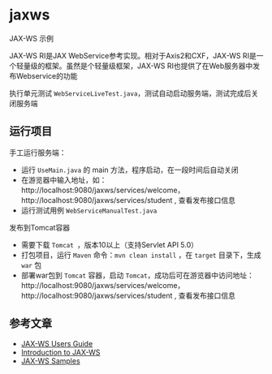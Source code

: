 # jaxws

JAX-WS 示例

JAX-WS RI是JAX WebService参考实现。相对于Axis2和CXF，JAX-WS RI是一个轻量级的框架。虽然是个轻量级框架，JAX-WS RI也提供了在Web服务器中发布Webservice的功能

执行单元测试 `WebServiceLiveTest.java`，测试自动启动服务端，测试完成后关闭服务端

## 运行项目

手工运行服务端：
* 运行 `UseMain.java` 的 main 方法，程序启动，在一段时间后自动关闭
* 在游览器中输入地址，如：http://localhost:9080/jaxws/services/welcome， http://localhost:9080/jaxws/services/student , 查看发布接口信息
* 运行测试用例 `WebServiceManualTest.java`

发布到Tomcat容器
* 需要下载 `Tomcat `，版本10以上（支持Servlet API 5.0）
* 打包项目，运行 `Maven` 命令：`mvn clean install` ，在 `target` 目录下，生成 `war` 包
* 部署war包到 `Tomcat` 容器，启动 `Tomcat`，成功后可在游览器中访问地址：http://localhost:9080/jaxws/services/welcome， http://localhost:9080/jaxws/services/student , 查看发布接口信息

## 参考文章

- [JAX-WS Users Guide](https://javaee.github.io/metro-jax-ws/doc/user-guide/ch03.html)
- [Introduction to JAX-WS](https://www.baeldung.com/jax-ws)
- [JAX-WS Samples](https://github.com/javaee/metro-jax-ws/tree/master/jaxws-ri/samples/src/main/samples)